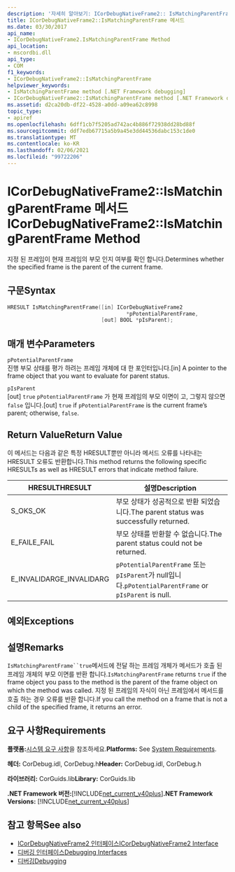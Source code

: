 ```yaml
---
description: '자세히 알아보기: ICorDebugNativeFrame2:: IsMatchingParentFrame 메서드'
title: ICorDebugNativeFrame2::IsMatchingParentFrame 메서드
ms.date: 03/30/2017
api_name:
- ICorDebugNativeFrame2.IsMatchingParentFrame Method
api_location:
- mscordbi.dll
api_type:
- COM
f1_keywords:
- ICorDebugNativeFrame2::IsMatchingParentFrame
helpviewer_keywords:
- IsMatchingParentFrame method [.NET Framework debugging]
- ICorDebugNativeFrame2::IsMatchingParentFrame method [.NET Framework debugging]
ms.assetid: d2ca20db-df22-4528-a0dd-a09ea62c8998
topic_type:
- apiref
ms.openlocfilehash: 6dff1cb7f5205ad742ac4b886f72938dd28bd88f
ms.sourcegitcommit: ddf7edb67715a5b9a45e3dd44536dabc153c1de0
ms.translationtype: MT
ms.contentlocale: ko-KR
ms.lasthandoff: 02/06/2021
ms.locfileid: "99722206"
---
```

# <a name="icordebugnativeframe2ismatchingparentframe-method"></a><span data-ttu-id="c6048-103">ICorDebugNativeFrame2::IsMatchingParentFrame 메서드</span><span class="sxs-lookup"><span data-stu-id="c6048-103">ICorDebugNativeFrame2::IsMatchingParentFrame Method</span></span>

<span data-ttu-id="c6048-104">지정 된 프레임이 현재 프레임의 부모 인지 여부를 확인 합니다.</span><span class="sxs-lookup"><span data-stu-id="c6048-104">Determines whether the specified frame is the parent of the current frame.</span></span>  
  
## <a name="syntax"></a><span data-ttu-id="c6048-105">구문</span><span class="sxs-lookup"><span data-stu-id="c6048-105">Syntax</span></span>  
  
```cpp  
HRESULT IsMatchingParentFrame([in] ICorDebugNativeFrame2  
                                      *pPotentialParentFrame,  
                              [out] BOOL *pIsParent);  
```  
  
## <a name="parameters"></a><span data-ttu-id="c6048-106">매개 변수</span><span class="sxs-lookup"><span data-stu-id="c6048-106">Parameters</span></span>  

 `pPotentialParentFrame`  
 <span data-ttu-id="c6048-107">진행 부모 상태를 평가 하려는 프레임 개체에 대 한 포인터입니다.</span><span class="sxs-lookup"><span data-stu-id="c6048-107">[in] A pointer to the frame object that you want to evaluate for parent status.</span></span>  
  
 `pIsParent`  
 <span data-ttu-id="c6048-108">[out] `true` `pPotentialParentFrame` 가 현재 프레임의 부모 이면이 고, 그렇지 않으면 `false` 입니다.</span><span class="sxs-lookup"><span data-stu-id="c6048-108">[out] `true` if `pPotentialParentFrame` is the current frame’s parent; otherwise, `false`.</span></span>  
  
## <a name="return-value"></a><span data-ttu-id="c6048-109">Return Value</span><span class="sxs-lookup"><span data-stu-id="c6048-109">Return Value</span></span>  

 <span data-ttu-id="c6048-110">이 메서드는 다음과 같은 특정 HRESULT뿐만 아니라 메서드 오류를 나타내는 HRESULT 오류도 반환합니다.</span><span class="sxs-lookup"><span data-stu-id="c6048-110">This method returns the following specific HRESULTs as well as HRESULT errors that indicate method failure.</span></span>  
  
|<span data-ttu-id="c6048-111">HRESULT</span><span class="sxs-lookup"><span data-stu-id="c6048-111">HRESULT</span></span>|<span data-ttu-id="c6048-112">설명</span><span class="sxs-lookup"><span data-stu-id="c6048-112">Description</span></span>|  
|-------------|-----------------|  
|<span data-ttu-id="c6048-113">S_OK</span><span class="sxs-lookup"><span data-stu-id="c6048-113">S_OK</span></span>|<span data-ttu-id="c6048-114">부모 상태가 성공적으로 반환 되었습니다.</span><span class="sxs-lookup"><span data-stu-id="c6048-114">The parent status was successfully returned.</span></span>|  
|<span data-ttu-id="c6048-115">E_FAIL</span><span class="sxs-lookup"><span data-stu-id="c6048-115">E_FAIL</span></span>|<span data-ttu-id="c6048-116">부모 상태를 반환할 수 없습니다.</span><span class="sxs-lookup"><span data-stu-id="c6048-116">The parent status could not be returned.</span></span>|  
|<span data-ttu-id="c6048-117">E_INVALIDARG</span><span class="sxs-lookup"><span data-stu-id="c6048-117">E_INVALIDARG</span></span>|<span data-ttu-id="c6048-118">`pPotentialParentFrame` 또는 `pIsParent`가 null입니다.</span><span class="sxs-lookup"><span data-stu-id="c6048-118">`pPotentialParentFrame` or `pIsParent` is null.</span></span>|  
  
## <a name="exceptions"></a><span data-ttu-id="c6048-119">예외</span><span class="sxs-lookup"><span data-stu-id="c6048-119">Exceptions</span></span>  
  
## <a name="remarks"></a><span data-ttu-id="c6048-120">설명</span><span class="sxs-lookup"><span data-stu-id="c6048-120">Remarks</span></span>  

 <span data-ttu-id="c6048-121">`IsMatchingParentFrame``true`메서드에 전달 하는 프레임 개체가 메서드가 호출 된 프레임 개체의 부모 이면를 반환 합니다.</span><span class="sxs-lookup"><span data-stu-id="c6048-121">`IsMatchingParentFrame` returns `true` if the frame object you pass to the method is the parent of the frame object on which the method was called.</span></span> <span data-ttu-id="c6048-122">지정 된 프레임의 자식이 아닌 프레임에서 메서드를 호출 하는 경우 오류를 반환 합니다.</span><span class="sxs-lookup"><span data-stu-id="c6048-122">If you call the method on a frame that is not a child of the specified frame, it returns an error.</span></span>  
  
## <a name="requirements"></a><span data-ttu-id="c6048-123">요구 사항</span><span class="sxs-lookup"><span data-stu-id="c6048-123">Requirements</span></span>  

 <span data-ttu-id="c6048-124">**플랫폼:**[시스템 요구 사항](../../get-started/system-requirements.md)을 참조하세요.</span><span class="sxs-lookup"><span data-stu-id="c6048-124">**Platforms:** See [System Requirements](../../get-started/system-requirements.md).</span></span>  
  
 <span data-ttu-id="c6048-125">**헤더:** CorDebug.idl, CorDebug.h</span><span class="sxs-lookup"><span data-stu-id="c6048-125">**Header:** CorDebug.idl, CorDebug.h</span></span>  
  
 <span data-ttu-id="c6048-126">**라이브러리:** CorGuids.lib</span><span class="sxs-lookup"><span data-stu-id="c6048-126">**Library:** CorGuids.lib</span></span>  
  
 <span data-ttu-id="c6048-127">**.NET Framework 버전:**[!INCLUDE[net_current_v40plus](../../../../includes/net-current-v40plus-md.md)]</span><span class="sxs-lookup"><span data-stu-id="c6048-127">**.NET Framework Versions:** [!INCLUDE[net_current_v40plus](../../../../includes/net-current-v40plus-md.md)]</span></span>  
  
## <a name="see-also"></a><span data-ttu-id="c6048-128">참고 항목</span><span class="sxs-lookup"><span data-stu-id="c6048-128">See also</span></span>

- [<span data-ttu-id="c6048-129">ICorDebugNativeFrame2 인터페이스</span><span class="sxs-lookup"><span data-stu-id="c6048-129">ICorDebugNativeFrame2 Interface</span></span>](icordebugnativeframe2-interface.md)
- [<span data-ttu-id="c6048-130">디버깅 인터페이스</span><span class="sxs-lookup"><span data-stu-id="c6048-130">Debugging Interfaces</span></span>](debugging-interfaces.md)
- [<span data-ttu-id="c6048-131">디버깅</span><span class="sxs-lookup"><span data-stu-id="c6048-131">Debugging</span></span>](index.md)
